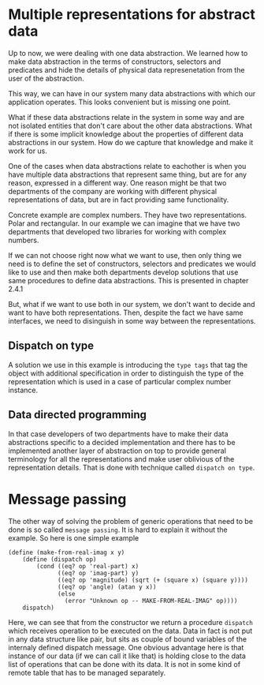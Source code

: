 # Multiple representations for abstract data

Up to now, we were dealing with one data abstraction. We learned how to
make data abstraction in the terms of constructors, selectors and
predicates and hide the details of physical data represenetation from
the user of the abstraction.

This way, we can have in our system many data abstractions with which
our application operates. This looks convenient but is missing one
point.

What if these data abstractions relate in the system in some way and are
not isolated entities that don't care about the other data abstractions.
What if there is some implicit knowledge about the properties of
different data abstractions in our system. How do we capture that
knowledge and make it work for us.

One of the cases when data abstractions relate to eachother is when you
have multiple data abstractions that represent same thing, but are for
any reason, expressed in a different way. One reason might be that two
departments of the company are working with different physical
representations of data, but are in fact providing same functionality.

Concrete example are complex numbers. They have two representations.
Polar and rectangular. In our example we can imagine that we have two
departments that developed two libraries for working with complex
numbers.

If we can not choose right now what we want to use, then only thing we
need is to define the set of constructors, selectors and predicates we
would like to use and then make both departments develop solutions that
use same procedures to define data abstractions. This is presented in
chapter 2.4.1

But, what if we want to use both in our system, we don't want to decide
and want to have both representations. Then, despite the fact we have
same interfaces, we need to disinguish in some way between the
representations.

## Dispatch on type
A solution we use in this example is introducing the `type tags` that
tag the object with additional specification in order to distinguish the
type of the representation which is used in a case of particular complex
number instance.

## Data directed programming
In that case developers of two departments have to make their data
abstractions specific to a decided implementation and there has to be
implemented another layer of abstraction on top to provide general
terminology for all the representations and make user oblivious of the
representation details. That is done with technique called `dispatch on
type`.

# Message passing

The other way of solving the problem of generic operations that need to
be done is so called `message passing`. It is hard to explain it without
the example. So here is one simple example

    (define (make-from-real-imag x y)
        (define (dispatch op)
            (cond ((eq? op 'real-part) x)
                  ((eq? op 'imag-part) y)
                  ((eq? op 'magnitude) (sqrt (+ (square x) (square y))))
                  ((eq? op 'angle) (atan y x))
                  (else
                    (error "Unknown op -- MAKE-FROM-REAL-IMAG" op)))) 
        dispatch)

Here, we can see that from the constructor we return a procedure
`dispatch` which receives operation to be executed on the data. Data in
fact is not put in any data structure like pair, but sits as couple of
bound variables of the internaly defined dispatch message. One obvious
advantage here is that instance of our data (if we can call it like that)
 is holding close to the data list of operations that can be done with its data.
 It is not in some kind of remote table that has to be managed separately.
